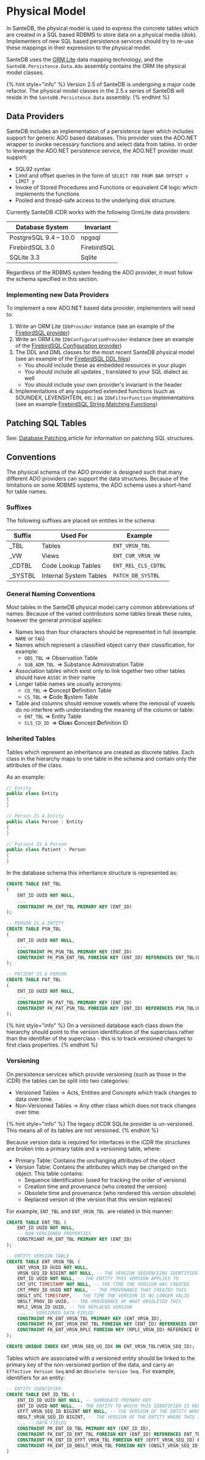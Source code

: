# Physical Model

In SanteDB, the physical model is used to express the concrete tables which are created in a SQL based RDBMS to store data on a physical media (disk). Implementers of new SQL based persistence services should try to re-use these mappings in their expression to the physical model. 

SanteDB uses the [ORM Lite](https://github.com/santedb/santedb-orm) data mapping technology, and the `SanteDB.Persistence.Data.Ado` assembly contains the ORM lite physical model classes.

{% hint style="info" %}
Version 2.5 of SanteDB is undergoing a major code refactor. The physical model classes in the 2.5.x series of SanteDB will reside in the `SanteDB.Persistence.Data` assembly.
{% endhint %}

## &#xD; Data Providers&#xD;

SanteDB includes an implementation of a persistence layer which includes support for generic ADO based databases. This provider uses the ADO.NET wrapper to invoke necessary functions and select data from tables. In order to leverage the ADO.NET persistence service, the ADO.NET provider must support:

* SQL92 syntax 
* Limit and offset queries in the form of `SELECT FOO FROM BAR OFFSET x LIMIT y`
* Invoke of Stored Procedures and Functions or equivalent C# logic which implements the functions
* Pooled and thread-safe access to the underlying disk structure.

Currently SanteDB iCDR works with the following OrmLite data providers:

| **Database System**   | **Invariant** |
| --------------------- | ------------- |
| PostgreSQL 9.4 – 10.0 | npgsql        |
| FirebirdSQL 3.0       | FirebirdSQL   |
| SQLite 3.3            | Sqlite        |

 Regardless of the RDBMS system feeding the ADO provider, it must follow the schema specified in this section.

### Implementing new Data Providers

To implement a new ADO.NET based data provider, implementers will need to:

1. Write an ORM Lite `IDbProvider` instance (see an example of the [FirebirdSQL provider](https://github.com/santedb/santedb-orm/blob/master/SanteDB.OrmLite/Providers/Firebird/FirebirdSQLProvider.cs))
2. Write an ORM Lite `IDbConfigurationProvider` instance (see an example of the [FirebirdSQL Configuration provider](https://github.com/santedb/santedb-orm/blob/master/SanteDB.OrmLite/Providers/Firebird/FirebirdSQLConfigurationProvider.cs))
3. The DDL and DML classes for the most recent SanteDB physical model (see an example of the [FirebirdSQL DDL files](https://github.com/santedb/santedb-server/tree/master/SanteDB.Persistence.Data.ADO/Data/SQL/FBSQL))
   * You should include these as embedded resources in your plugin
   * You should include all updates , translated to your SQL dialect as well
   * You should include your own provider's invariant in the header
4. Implementations of any supported extended functions (such as SOUNDEX, LEVENSHTEIN, etc.) as `IDbFilterFunction` implementations (see an example [FirebirdSQL String Matching Functions](https://github.com/santedb/santedb-orm/blob/master/SanteDB.OrmLite/Providers/Firebird/StrMatchFunctions.cs))

## Patching SQL Tables

See: [Database Patching ](../../../extending-santedb/server-plugins/database-patching.md)article for information on patching SQL structures.

## Conventions

The physical schema of the ADO provider is designed such that many different ADO providers can support the data structures. Because of the limitations on some RDBMS systems, the ADO schema uses a short-hand for table names. 

### Suffixes

The following suffixes are placed on entities in the schema:

| Suffix   | Used For               | Example             |
| -------- | ---------------------- | ------------------- |
| \_TBL    | Tables                 | `ENT_VRSN_TBL`      |
| \_VW     | Views                  | `ENT_CUR_VRSN_VW`   |
| \_CDTBL  | Code Lookup Tables     | `ENT_REL_CLS_CDTBL` |
| \_SYSTBL | Internal System Tables | `PATCH_DB_SYSTBL`   |

### General Naming Conventions

Most tables in the SanteDB physical model carry common abbreviations of names. Because of the varied contributors some tables break these rules, however the general principal applies:

* Names less than four characters should be represented in full (example: `NAME` or `TAG`)
* Names which represent a classified object carry their classification, for example:
  * `OBS_TBL` => Observation Table
  * `SUB_ADM_TBL `=> Substance Administration Table
* Association tables which exist only to link together two other tables should have `ASSOC` in their name
* Longer table names are usually acronyms:
  * `CD_TBL` => **C**oncept **D**efinition Table 
  * `CS_TBL` => **C**ode **S**ystem Table
* Table and columns should remove vowels where the removal of vowels do no interfere with understanding the meaning of the column or table:
  * `ENT_TBL` => Entity Table
  * `CLS_CD_ID `=> **Cl**a**s**s **C**oncept **D**efinition ID

### Inherited Tables

Tables which represent an inheritance are created as discrete tables. Each class in the hierarchy maps to one table in the schema and contain only the attributes of the class. 

As an example:

```csharp
// Entity 
public class Entity 
{
}

// Person IS A Entity
public class Person : Entity
{
}

// Patient IS A Person
public class Patient : Person
{
}
```

In the database schema this inheritance structure is represented as:

```sql
CREATE TABLE ENT_TBL
(
    ENT_ID UUID NOT NULL,
    ...
    CONSTRAINT PK_ENT_TBL PRIMARY KEY (ENT_ID)
);

-- PERSON IS A ENTITY
CREATE TABLE PSN_TBL
(
    ENT_ID UUID NOT NULL,
    ...
    CONSTRAINT PK_PSN_TBL PRIMARY KEY (ENT_ID)
    CONSTRAINT FK_PSN_ENT_TBL FOREIGN KEY (ENT_ID) REFERENCES ENT_TBL(ENT_ID)
);

-- PATIENT IS A PERSON
CREATE TABLE PAT_TBL
(
    ENT_ID UUID NOT NULL,
    ...
    CONSTRAINT PK_PAT_TBL PRIMARY KEY (ENT_ID)
    CONSTRAINT FK_PAT_PSN_TBL FOREIGN KEY (ENT_ID) REFERENCES PSN_TBL(ENT_ID)
);

```

{% hint style="info" %}
On a versioned database each class down the hierarchy should point to the version identification of the superclass rather than the identifier of the superclass - this is to track versioned changes to first class properties.
{% endhint %}

### Versioning

On persistence services which provide versioning (such as those in the iCDR) the tables can be split into two categories:

* Versioned Tables -> Acts, Entities and Concepts which track changes to data over time.
* Non-Versioned Tables -> Any other class which does not track changes over time.

{% hint style="info" %}
The legacy dCDR SQLite provider is un-versioned. This means all of its tables are not versioned.
{% endhint %}

Because version data is required for interfaces in the iCDR the structures are broken into a primary table and a versioning table, where:

* Primary Table: Contains the unchanging attributes of the object
* Version Table: Contains the attributes which may be changed on the object. This table contains:
  * Sequence Identification (used for tracking the order of versions)
  * Creation time and provenance (who created the version)
  * Obsolete time and provenance (who rendered this version obsolete)
  * Replaced version id (the version that this version replaces)

For example, `ENT_TBL` and `ENT_VRSN_TBL `are related in this manner:

```sql
CREATE TABLE ENT_TBL (
    ENT_ID UUID NOT NULL,
    -- NON-VERSIONED PROPERTIES
    CONSTRIANT PK_ENT_TBL PRIMARY KEY (ENT_ID)
);

-- ENTITY VERSION TABLE
CREATE TABLE ENT_VRSN_TBL (
    ENT_VRSN_ID UUID NOT NULL,
    VRSN_SEQ_ID BIGINT NOT NULL, -- THE VERSION SEQUENCEING IDENTIFIER
    ENT_ID UUID NOT NULL, -- THE ENTITY THIS VERSION APPLIES TO 
    CRT_UTC TIMESTAMP NOT NULL, -- THE TIME THE VERSION WAS CREATED
    CRT_PROV_ID UUID NOT NULL, -- THE PROVENANCE THAT CREATED THIS
    OBSLT_UTC TIMESTAMP, -- THE TIME THE VERSION IS NO LONGER VALID
    OBSLT_PROV_ID UUID, -- THE PROVENANCE OF WHAT OBSOLETED THIS
    RPLC_VRSN_ID UUID, -- THE REPLACED VERSION
    ... -- VERSIONED DATA FIELDS
    CONSTRAINT PK_ENT_VRSN_TBL PRIMARY KEY (ENT_VRSN_ID),
    CONSTRAINT FK_ENT_VRSN_ENT_TBL FOREIGN KEY (ENT_ID) REFERENCES ENT_TBL(ENT_ID),
    CONSTRAINT FK_ENT_VRSN_RPLC FOREIGN KEY (RPLC_VRSN_ID) REFERENCE ENT_VRSN_TBL(ENT_VRSN_ID)
);

CREATE UNIQUE INDEX ENT_VRSN_SEQ_UQ_IDX ON ENT_VRSN_TBL(VRSN_SEQ_ID);
```

Tables which are associated with a versioned entity should be linked to the primary key of the non-versioned portion of the data, and carry an `Effective Version Seq` and an `Obsolete Version Seq.` For example, identifiers for an entity:

```sql
-- ENTITY IDENTIFIER
CREATE TABLE ENT_ID_TBL (
    ENT_ID_ID UUID NOT NULL, -- SURROGATE PRIMARY KEY
    ENT_ID UUID NOT NULL, -- THE ENTITY TO WHICH THIS IDENTIFIER IS RELATED
    EFFT_VRSN_SEQ_ID BIGINT NOT NULL, -- THE VERSION OF THE ENTITY WHERE THIS ID WAS VALID
    OBSLT_VRSN_SEQ_ID BIGINT, -- THE VERSION OF THE ENTITY WHERE THIS ID IS NO LONGER VALID
    ... -- DATA FIELDS
    CONSTRAINT PK_ENT_ID_TBL PRIMARY KEY (ENT_ID_ID),
    CONSTRAINT FK_ENT_ID_ENT_TBL FOREIGN KEY (ENT_ID) REFERENCES ENT_TBL(ENT_ID),
    CONSTRAINT FK_ENT_ID_EFFT_VRSN_TBL FOREIGN KEY (EFFT_VRSN_SEQ_ID) REFERENCES ENT_VRSN_TBL(VRSN_SEQ_ID),
    CONSTRAINT FK_ENT_ID_OBSLT_VRSN_TBL FOREIGN KEY (OBSLT_VRSN_SEQ_ID) REFERENCES ENT_VRSN_TBL(VRSN_SEQ_ID)
) 
```
